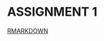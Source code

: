 # ASSIGNMENT 1

[RMARKDOWN](https://github.com/pjournal/boun01-yunusemretoprak/blob/gh-pages/yun.html) 
